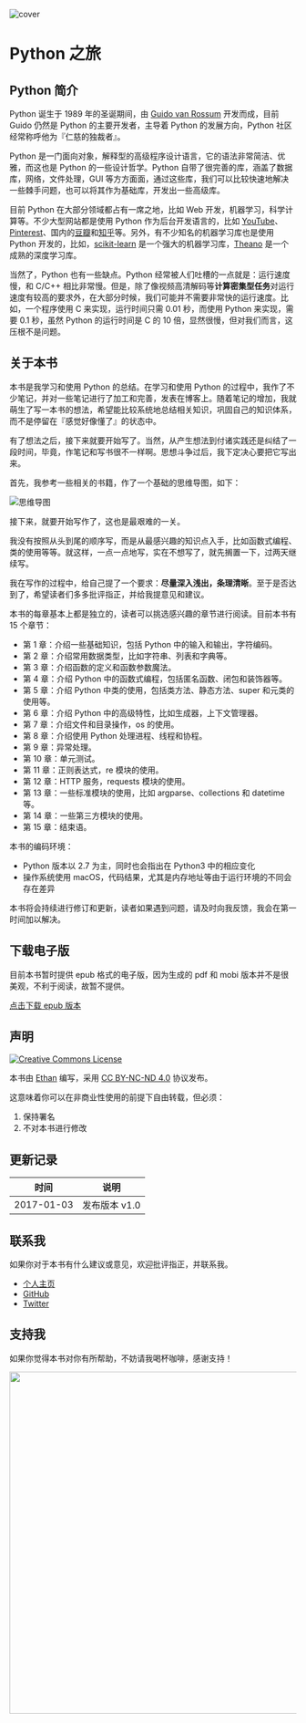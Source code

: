 ![cover](https://ofaatpail.qnssl.com/2017-01-03-explore-python-cover.png)

Python 之旅
===

## Python 简介

Python 诞生于 1989 年的圣诞期间，由 [Guido van Rossum](https://gvanrossum.github.io/) 开发而成，目前 Guido 仍然是 Python 的主要开发者，主导着 Python 的发展方向，Python 社区经常称呼他为『仁慈的独裁者』。

Python 是一门面向对象，解释型的高级程序设计语言，它的语法非常简洁、优雅，而这也是 Python 的一些设计哲学。Python 自带了很完善的库，涵盖了数据库，网络，文件处理，GUI 等方方面面，通过这些库，我们可以比较快速地解决一些棘手问题，也可以将其作为基础库，开发出一些高级库。

目前 Python 在大部分领域都占有一席之地，比如 Web 开发，机器学习，科学计算等。不少大型网站都是使用 Python 作为后台开发语言的，比如 [YouTube](https://www.youtube.com/)、[Pinterest](https://www.pinterest.com/)、国内的[豆瓣](https://www.douban.com/)和[知乎](http://www.zhihu.com/)等。另外，有不少知名的机器学习库也是使用 Python 开发的，比如，[scikit-learn](http://scikit-learn.org/stable/) 是一个强大的机器学习库，[Theano](https://github.com/Theano/Theano) 是一个成熟的深度学习库。

当然了，Python 也有一些缺点。Python 经常被人们吐槽的一点就是：运行速度慢，和 C/C++ 相比非常慢。但是，除了像视频高清解码等**计算密集型任务**对运行速度有较高的要求外，在大部分时候，我们可能并不需要非常快的运行速度。比如，一个程序使用 C 来实现，运行时间只需 0.01 秒，而使用 Python 来实现，需要 0.1 秒，虽然 Python 的运行时间是 C 的 10 倍，显然很慢，但对我们而言，这压根不是问题。

## 关于本书

本书是我学习和使用 Python 的总结。在学习和使用 Python 的过程中，我作了不少笔记，并对一些笔记进行了加工和完善，发表在博客上。随着笔记的增加，我就萌生了写一本书的想法，希望能比较系统地总结相关知识，巩固自己的知识体系，而不是停留在『感觉好像懂了』的状态中。

有了想法之后，接下来就要开始写了。当然，从产生想法到付诸实践还是纠结了一段时间，毕竟，作笔记和写书很不一样啊。思想斗争过后，我下定决心要把它写出来。

首先，我参考一些相关的书籍，作了一个基础的思维导图，如下：

![思维导图](https://ofaatpail.qnssl.com/2017-01-03-explore-python2.png)

接下来，就要开始写作了，这也是最艰难的一关。

我没有按照从头到尾的顺序写，而是从最感兴趣的知识点入手，比如函数式编程、类的使用等等。就这样，一点一点地写，实在不想写了，就先搁置一下，过两天继续写。

我在写作的过程中，给自己提了一个要求：**尽量深入浅出，条理清晰**。至于是否达到了，希望读者们多多批评指正，并给我提意见和建议。

本书的每章基本上都是独立的，读者可以挑选感兴趣的章节进行阅读。目前本书有 15 个章节：

- 第 1 章：介绍一些基础知识，包括 Python 中的输入和输出，字符编码。
- 第 2 章：介绍常用数据类型，比如字符串、列表和字典等。
- 第 3 章：介绍函数的定义和函数参数魔法。
- 第 4 章：介绍 Python 中的函数式编程，包括匿名函数、闭包和装饰器等。
- 第 5 章：介绍 Python 中类的使用，包括类方法、静态方法、super 和元类的使用等。
- 第 6 章：介绍 Python 中的高级特性，比如生成器，上下文管理器。
- 第 7 章：介绍文件和目录操作，os 的使用。
- 第 8 章：介绍使用 Python 处理进程、线程和协程。
- 第 9 章：异常处理。
- 第 10 章：单元测试。
- 第 11 章：正则表达式，re 模块的使用。
- 第 12 章：HTTP 服务，requests 模块的使用。
- 第 13 章：一些标准模块的使用，比如 argparse、collections 和 datetime 等。
- 第 14 章：一些第三方模块的使用。
- 第 15 章：结束语。

本书的编码环境：

- Python 版本以 2.7 为主，同时也会指出在 Python3 中的相应变化
- 操作系统使用 macOS，代码结果，尤其是内存地址等由于运行环境的不同会存在差异

本书将会持续进行修订和更新，读者如果遇到问题，请及时向我反馈，我会在第一时间加以解决。

## 下载电子版

目前本书暂时提供 epub 格式的电子版，因为生成的 pdf 和 mobi 版本并不是很美观，不利于阅读，故暂不提供。

[点击下载 epub 版本](https://github.com/ethan-funny/explore-python/files/691859/explore-python.epub.zip)

## 声明

<a rel="license" href="https://creativecommons.org/licenses/by-nc-nd/4.0/"><img alt="Creative Commons License" style="border-width:0" src="https://i.creativecommons.org/l/by-nc-nd/4.0/88x31.png" /></a>

本书由 [Ethan](https://github.com/ethan-funny) 编写，采用 [CC BY-NC-ND 4.0](https://creativecommons.org/licenses/by-nc-nd/4.0/deed.zh) 协议发布。

这意味着你可以在非商业性使用的前提下自由转载，但必须：

1. 保持署名
2. 不对本书进行修改

## 更新记录

| 时间 | 说明 |
| :---: | :---: |
| 2017-01-03 | 发布版本 v1.0 |

## 联系我

如果你对于本书有什么建议或意见，欢迎批评指正，并联系我。

- [个人主页](http://funhacks.net)
- [GitHub](https://github.com/ethan-funny)
- [Twitter](https://twitter.com/pihacks)

## 支持我

如果你觉得本书对你有所帮助，不妨请我喝杯咖啡，感谢支持！

<img src='https://ofaatpail.qnssl.com/2017-01-03-Ali_Wechat_Pay.png' width='600'>



